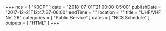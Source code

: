 +++
ncs = [ "K0OP" ]
date = "2018-07-01T21:00:00-05:00"
publishDate = "2017-12-21T12:47:37-06:00"
endTime = ""
location = ""
title = "UHF/VHF Net 26"
categories = [ "Public Service" ]
dates = [ "NCS Schedule" ]
outputs = [ "HTML" ]
+++
